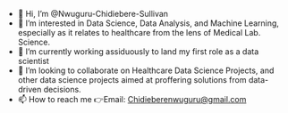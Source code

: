- 👋 Hi, I’m @Nwuguru-Chidiebere-Sullivan
- 👀 I’m interested in Data Science, Data Analysis, and Machine Learning, especially as it relates to healthcare from the lens of Medical Lab. Science.
- 🌱 I’m currently working assiduously to land my first role as a data scientist 
- 💞️ I’m looking to collaborate on Healthcare Data Science Projects, and other data science projects aimed at proffering solutions from data-driven decisions.
- 📫 How to reach me 👉Email: Chidieberenwuguru@gmail.com

<!---
Nwuguru-Chidiebere-Sullivan/Nwuguru-Chidiebere-Sullivan is a ✨ special ✨ repository because its `README.md` (this file) appears on your GitHub profile.
You can click the Preview link to take a look at your changes.
--->
